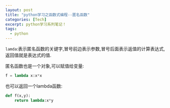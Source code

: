 ```yaml
---
layout: post
title: "python学习之函数式编程--匿名函数"
categories: [Tech]
excerpt: python学习系列笔记！
tags:
  - python
---
```


`lamda`:表示匿名函数的关键字,冒号前边表示参数,冒号后面表示返值的计算表达式,返回值就是表达式的值.

匿名函数也是一个对象,可以赋值给变量:
```python
f = lambda x:x*x
```

也可以返回一个lambda函数:
```python
def f(x,y):
    return lambda:x*y
```
